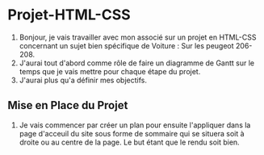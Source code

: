 # Projet-HTML-CSS
1) Bonjour, je vais travailler avec mon associé sur un projet en HTML-CSS concernant un sujet bien spécifique de Voiture : Sur les peugeot 206-208.
2) J'aurai tout d'abord comme rôle de faire un diagramme de Gantt sur le temps que je vais mettre pour chaque étape du projet.
3) J'aurai plus qu'a définir mes objectifs.

## Mise en Place du Projet
1) Je vais commencer par créer un plan pour ensuite l'appliquer dans la page d'acceuil du site sous forme de sommaire qui se situera soit à droite ou au centre de la page. Le but étant que le rendu soit bien.
